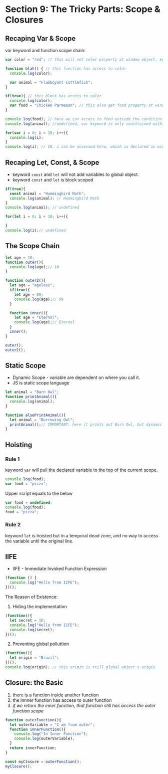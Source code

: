 # Section 9: The Tricky Parts: Scope & Closures

## Recaping Var & Scope
var keyword and function scope chain:

```js
var color = "red"; // this will set color porperty at window object. eg. window.color

function blah() { // this function has access to color
  console.log(color); 

  var animal = "Flamboyant Cuttlefish";
}

if(true){ // this block has access to color
  console.log(color);
  var food = "Chicken Parmesan"; // this also set food property at window object. eg. window.food
}

console.log(food); // here we can access to food outside the condition block
console.log(animal); //undefined, var keyword is only constrained within function scope chain.

for(var i = 0; i < 10; i++){
  console.log(i);
}
console.log(i); // 10, i can be accessed here, which is declared as window.i
```

## Recaping Let, Const, & Scope
* keyword `const` and `let` will not add variables to global object.
* keyword `const` and `let` is block scoped

```js
if(true){
  const animal = "Hummingbird Moth";
  console.log(animal); // Hummingbird Moth
}
console.log(animal); // undefined

for(let i = 0; i < 10; i++){

}
console.log(i);// undefined
```

## The Scope Chain
```js
let age = 10;
function outer(){
  console.log(age);// 10
}

function outer2(){
  let age = "ageless";
  if(true){
    let age = 99;
    console.log(age);// 99
  }

  function inner(){
    let age = "Eternal";
    console.log(age);// Eternal
  }
  inner();
}

outer();
outer2();
```

## Static Scope
* Dynamic Scope - variable are dependent on where you call it.
* JS is static scope language

```js
let animal = "Barn Owl";
function printAnimal(){
  console.log(animal);
}

function alsoPrintAnimal(){
  let animal = "Burrowing Owl";
  printAnimal();// IMPORTANT: here it prints out Barn Owl, but dynamic scope will print out Burrowing Owl
}
```

## Hoisting

### Rule 1
keyword `var` will pull the declared variable to the top of the current scope.
```js
console.log(food);
var food = "pizza";
```
Upper script equals to the below
```js
var food = undefined;
console.log(food);
food = "pizza";
```

### Rule 2
keyword `let` is hoisted but in a temporal dead zone, and no way to access the variable until the original line.

## IIFE
* IIFE - Immediate Invoked Function Expression
```js
(function () {
  console.log("Hello from IIFE");
})();

```
The Reason of Existence:
1. Hiding the implementation
```js
(function(){
  let secret = 10;
  console.log("Hello from IIFE");
  console.log(secret);
})();
```
2. Preventing global polluttion
```js
(function(){
  let origin = "Brazil";
})();
console.log(origin); // this origin is still global object's origin
```

## Closure: the Basic
1. there is a function inside another function
2. the innner function has access to outer function
3. *if we return the inner function, that function still has access the outer function scope*

```js
function outerFunction(){
  let outerVariable = "I am from outer";
  function innerFunction(){
    console.log("In Inner Function");
    console.log(outerVariable);
  }
  return innerFunction;
}

const myClosure = outerFunction();
myClosure();
```